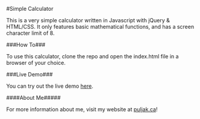 #Simple Calculator

This is a very simple calculator written in Javascript with jQuery & HTML/CSS. It only features basic mathematical functions, and has a screen character limit of 8.

###How To###

To use this calculator, clone the repo and open the index.html file in a browser of your choice.

###Live Demo###

You can try out the live demo [here](https://www.puljak.ca/projects/basic/calculator/).

####About Me#####

For more information about me, visit my website at [puljak.ca](https://puljak.ca)!